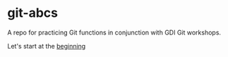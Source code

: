 # git-abcs
A repo for practicing Git functions in conjunction with GDI Git workshops.

Let's start at the [beginning](pages/letter-a.md)

